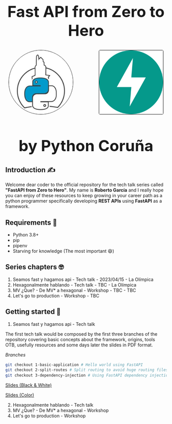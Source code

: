 <h1 style="text-align: center; font-size: 3rem" align="center">Fast API from Zero to Hero</h1>
<div align="center" style="display: flex; gap: 5rem; align-items: center; justify-content: center; margin-top: 1rem">
  <img src="./.resources/python-coruna.jpeg" width="200" height="200" style="border: 1px solid black; border-radius: 250px; object-fit: cover;">
  <img src="./.resources/fastapi.png" width="200" height="200" style="border: 1px solid black; border-radius: 4px; object-fit: cover;">
</div>
<h1 style="text-align: center; font-size: 3rem" align="center">by Python Coruña</h1>

## Introduction :writing_hand:

Welcome dear coder to the official repository for the tech talk series called **"FastAPI from Zero to Hero"**.
My name is **Roberto García** and I really hope you can enjoy of these resources to keep growing in your career path as a
python programmer specifically developing **REST APIs** using **FastAPI** as a framework.

## Requirements :bullettrain_side:

* Python 3.8+
* pip
* pipenv
* Starving for knowledge (The most important :smile:)

## Series chapters :nerd_face:

1. Seamos fast y hagamos api - Tech talk - 2023/04/15 - La Olímpica
2. Hexagonalmente hablando - Tech talk - TBC - La Olímpica
3. MV ¿Que? - De MV* a hexagonal - Workshop - TBC - TBC
4. Let's go to production - Workshop - TBC

## Getting started :wave:

1. Seamos fast y hagamos api - Tech talk

The first tech talk would be composed by the first three branches of the repository covering basic concepts about the
framework, origins, tools OTB, usefully resources and some days later the slides in PDF format.

_Branches_
```bash
git checkout 1-basic-application # Hello world using FastAPI
git checkout 2-split-routes # Split routing to avoid huge routing files and single file applications
git checkout 3-dependency-injection # Using FastAPI dependency injection through examples  with some basic use cases
```

[Slides (Black & White)](https://www.canva.com/design/DAFfKlb3pgo/55gKlrcN2_aOW995r9p02Q/view?utm_content=DAFfKlb3pgo&utm_campaign=designshare&utm_medium=link&utm_source=publishsharelink)

[Slides (Color)](https://www.canva.com/design/DAFc7oJJNxM/pDidg2FRK-8WB6Jp7Ixrtg/view?utm_content=DAFc7oJJNxM&utm_campaign=designshare&utm_medium=link&utm_source=publishsharelink)

2. Hexagonalmente hablando - Tech talk
3. MV ¿Que? - De MV* a hexagonal - Workshop
4. Let's go to production - Workshop
